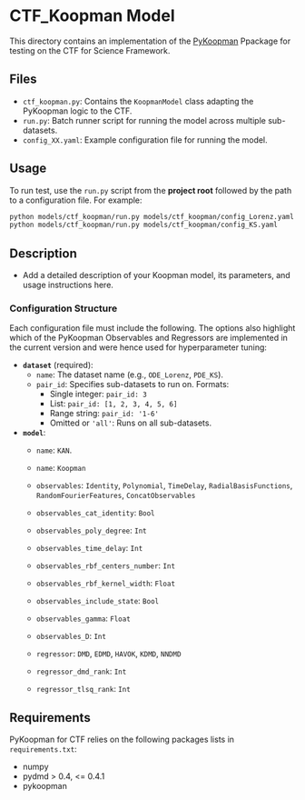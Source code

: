 # CTF_Koopman Model

This directory contains an implementation of the [PyKoopman](https://github.com/dynamicslab/pykoopman) Ppackage for testing on the CTF for Science Framework.

## Files
- `ctf_koopman.py`: Contains the `KoopmanModel` class adapting the PyKoopman logic to the CTF.
- `run.py`: Batch runner script for running the model across multiple sub-datasets.
- `config_XX.yaml`: Example configuration file for running the model.

## Usage

To run test, use the `run.py` script from the **project root** followed by the path to a configuration file. For example:

```bash
python models/ctf_koopman/run.py models/ctf_koopman/config_Lorenz.yaml
python models/ctf_koopman/run.py models/ctf_koopman/config_KS.yaml
```

## Description
- Add a detailed description of your Koopman model, its parameters, and usage instructions here.


### Configuration Structure

Each configuration file must include the following. The options also highlight which of the PyKoopman Observables and Regressors are implemented in the current version and were hence used for hyperparameter tuning:
- **`dataset`** (required):
  - `name`: The dataset name (e.g., `ODE_Lorenz`, `PDE_KS`).
  - `pair_id`: Specifies sub-datasets to run on. Formats:
    - Single integer: `pair_id: 3`
    - List: `pair_id: [1, 2, 3, 4, 5, 6]`
    - Range string: `pair_id: '1-6'`
    - Omitted or `'all'`: Runs on all sub-datasets.
- **`model`**:
  - `name`: `KAN`.
  - `name`: `Koopman`
  - `observables`: `Identity`, `Polynomial`, `TimeDelay`, `RadialBasisFunctions`, `RandomFourierFeatures`, `ConcatObservables`
  - `observables_cat_identity`: `Bool`
  - `observables_poly_degree`: `Int`
  - `observables_time_delay`: `Int`
  - `observables_rbf_centers_number`: `Int`
  - `observables_rbf_kernel_width`: `Float`
  - `observables_include_state`: `Bool`
  - `observables_gamma`: `Float`
  - `observables_D`: `Int`

  - `regressor`: `DMD`, `EDMD`, `HAVOK`, `KDMD`, `NNDMD`
  - `regressor_dmd_rank`: `Int`
  - `regressor_tlsq_rank`: `Int`

## Requirements

PyKoopman for CTF relies on the following packages lists in `requirements.txt`:
- numpy
- pydmd > 0.4, <= 0.4.1
- pykoopman